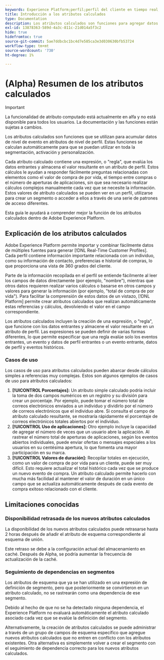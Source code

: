 ```yaml
---
keywords: Experience Platform;perfil;perfil del cliente en tiempo real;solución de problemas;API
title: Introducción a los atributos calculados
type: Documentation
description: Los atributos calculados son funciones para agregar datos de nivel de evento a atributos de nivel de perfil. Estas funciones se calculan automáticamente para que se puedan utilizar en toda la segmentación, activación y personalización.
exl-id: 13878363-589d-4a3c-811c-21d014a5f3c2
hide: true
hidefromtoc: true
source-git-commit: 5ae7ddbcbc1bc4d7e585ca3e3d030630bfb53724
workflow-type: tm+mt
source-wordcount: '730'
ht-degree: 1%

---
```


# (Alpha) Resumen de los atributos calculados

>[!IMPORTANT]
>
>La funcionalidad de atributo computado está actualmente en alfa y no está disponible para todos los usuarios. La documentación y las funciones están sujetas a cambios.

Los atributos calculados son funciones que se utilizan para acumular datos de nivel de evento en atributos de nivel de perfil. Estas funciones se calculan automáticamente para que se puedan utilizar en toda la segmentación, activación y personalización.

Cada atributo calculado contiene una expresión, o &quot;regla&quot;, que evalúa los datos entrantes y almacena el valor resultante en un atributo de perfil. Estos cálculos le ayudan a responder fácilmente preguntas relacionadas con elementos como el valor de compra de por vida, el tiempo entre compras o el número de aperturas de aplicaciones, sin que sea necesario realizar cálculos complejos manualmente cada vez que se necesite la información. Estos valores de atributo calculados se pueden ver en un perfil, utilizarse para crear un segmento o acceder a ellos a través de una serie de patrones de acceso diferentes.

Esta guía le ayudará a comprender mejor la función de los atributos calculados dentro de Adobe Experience Platform.

## Explicación de los atributos calculados

Adobe Experience Platform permite importar y combinar fácilmente datos de múltiples fuentes para generar [!DNL Real-Time Customer Profiles]. Cada perfil contiene información importante relacionada con un individuo, como su información de contacto, preferencias e historial de compras, lo que proporciona una vista de 360 grados del cliente.

Parte de la información recopilada en el perfil se entiende fácilmente al leer los campos de datos directamente (por ejemplo, &quot;nombre&quot;), mientras que otros datos requieren realizar varios cálculos o basarse en otros campos y valores para generar la información (por ejemplo, &quot;total de compra de por vida&quot;). Para facilitar la comprensión de estos datos de un vistazo, [!DNL Platform] permite crear atributos calculados que realizan automáticamente estas referencias y cálculos, devolviendo el valor en el campo correspondiente.

Los atributos calculados incluyen la creación de una expresión, o &quot;regla&quot;, que funcione con los datos entrantes y almacene el valor resultante en un atributo de perfil. Las expresiones se pueden definir de varias formas diferentes, lo que permite especificar que una regla evalúe solo los eventos entrantes, un evento y datos de perfil entrantes o un evento entrante, datos de perfil y eventos históricos.

### Casos de uso

Los casos de uso para atributos calculados pueden abarcar desde cálculos simples a referencias muy complejas. Estos son algunos ejemplos de casos de uso para atributos calculados:

1. **[!UICONTROL Porcentajes]:** Un atributo simple calculado podría incluir la toma de dos campos numéricos en un registro y su división para crear un porcentaje. Por ejemplo, puede tomar el número total de correos electrónicos enviados a un individuo y dividirlo por el número de correos electrónicos que el individuo abre. Si consulta el campo de atributo calculado resultante, se mostraría rápidamente el porcentaje de correos electrónicos totales abiertos por el individuo.
1. **[!UICONTROL Uso de aplicaciones]:** Otro ejemplo incluye la capacidad de agregar el número de veces que un usuario abre la aplicación. Al rastrear el número total de aperturas de aplicaciones, según los eventos abiertos individuales, puede enviar ofertas o mensajes especiales a los usuarios en su centésima apertura, lo que fomenta una mayor participación en su marca.
1. **[!UICONTROL Valores de duración]:** Recopilar totales en ejecución, como un valor de compra de por vida para un cliente, puede ser muy difícil. Esto requiere actualizar el total histórico cada vez que se produce un nuevo evento de compra. Un atributo calculado permite hacerlo con mucha más facilidad al mantener el valor de duración en un único campo que se actualiza automáticamente después de cada evento de compra exitoso relacionado con el cliente.

## Limitaciones conocidas

### Disponibilidad retrasada de los nuevos atributos calculados

La disponibilidad de los nuevos atributos calculados puede retrasarse hasta 2 horas después de añadir el atributo de esquema correspondiente al esquema de unión.

Este retraso se debe a la configuración actual del almacenamiento en caché. Después de Alpha, se podría aumentar la frecuencia de actualización de la caché.

### Seguimiento de dependencias en segmentos

Los atributos de esquema que ya se han utilizado en una expresión de definición de segmento, pero que posteriormente se convirtieron en un atributo calculado, no se rastrearán como una dependencia de ese segmento.

Debido al hecho de que no se ha detectado ninguna dependencia, el Experience Platform no evaluará automáticamente el atributo calculado asociado cada vez que se evalúe la definición del segmento.

Alternativamente, la creación de atributos calculados se puede administrar a través de un grupo de campos de esquema específico que agregue nuevos atributos calculados que no entren en conflicto con los atributos existentes. Otra alternativa es simplemente volver a crear el segmento con el seguimiento de dependencia correcto para los nuevos atributos calculados.
